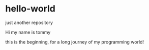 # hello-world
just another repository

Hi my name is tommy

this is the beginning, for a long journey of my programming world!
